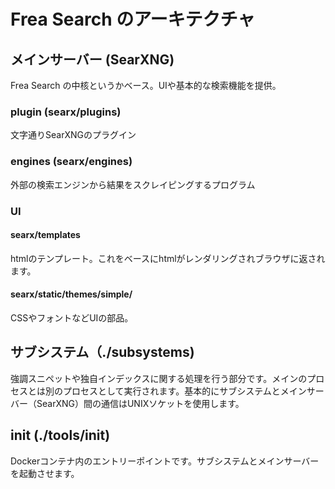 # Frea Search のアーキテクチャ

## メインサーバー (SearXNG)
Frea Search の中核というかベース。UIや基本的な検索機能を提供。

### plugin (searx/plugins)
文字通りSearXNGのプラグイン

### engines (searx/engines)
外部の検索エンジンから結果をスクレイピングするプログラム

### UI
#### searx/templates
htmlのテンプレート。これをベースにhtmlがレンダリングされブラウザに返されます。

#### searx/static/themes/simple/
CSSやフォントなどUIの部品。

## サブシステム（./subsystems)
強調スニペットや独自インデックスに関する処理を行う部分です。メインのプロセスとは別のプロセスとして実行されます。基本的にサブシステムとメインサーバー（SearXNG）間の通信はUNIXソケットを使用します。

## init (./tools/init)
Dockerコンテナ内のエントリーポイントです。サブシステムとメインサーバーを起動させます。

